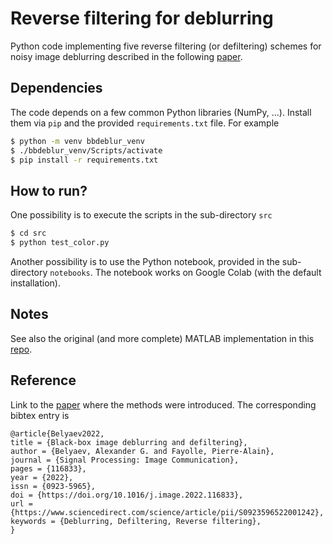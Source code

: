 # Reverse filtering for deblurring 
Python code implementing five reverse filtering (or defiltering) schemes for noisy image deblurring described in the following [paper](https://www.sciencedirect.com/science/article/pii/S0923596522001242). 

## Dependencies
The code depends on a few common Python libraries (NumPy, ...). Install them via ```pip``` and the provided ```requirements.txt``` file. 
For example 
```bash
$ python -m venv bbdeblur_venv
$ ./bbdeblur_venv/Scripts/activate
$ pip install -r requirements.txt
```

## How to run? 
One possibility is to execute the scripts in the sub-directory ```src``` 
```bash
$ cd src
$ python test_color.py
```

Another possibility is to use the Python notebook, provided in the sub-directory ```notebooks```. The notebook works on Google Colab (with the default installation). 

## Notes 
See also the original (and more complete) MATLAB implementation in this [repo](https://github.com/fayolle/bbDeblur). 

## Reference 
Link to the [paper](https://www.sciencedirect.com/science/article/pii/S0923596522001242) where the methods were introduced. The corresponding bibtex entry is  
```
@article{Belyaev2022,
title = {Black-box image deblurring and defiltering},
author = {Belyaev, Alexander G. and Fayolle, Pierre-Alain},
journal = {Signal Processing: Image Communication},
pages = {116833},
year = {2022},
issn = {0923-5965},
doi = {https://doi.org/10.1016/j.image.2022.116833},
url = {https://www.sciencedirect.com/science/article/pii/S0923596522001242},
keywords = {Deblurring, Defiltering, Reverse filtering},
}
```
